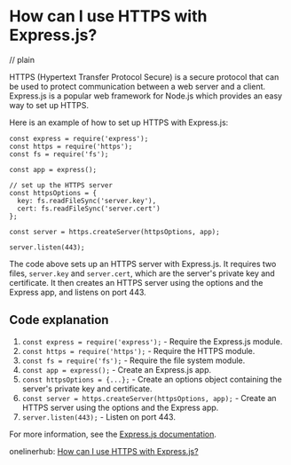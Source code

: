 # How can I use HTTPS with Express.js?
// plain

HTTPS (Hypertext Transfer Protocol Secure) is a secure protocol that can be used to protect communication between a web server and a client. Express.js is a popular web framework for Node.js which provides an easy way to set up HTTPS.

Here is an example of how to set up HTTPS with Express.js:

```
const express = require('express');
const https = require('https');
const fs = require('fs');

const app = express();

// set up the HTTPS server
const httpsOptions = {
  key: fs.readFileSync('server.key'),
  cert: fs.readFileSync('server.cert')
};

const server = https.createServer(httpsOptions, app);

server.listen(443);
```

The code above sets up an HTTPS server with Express.js. It requires two files, `server.key` and `server.cert`, which are the server's private key and certificate. It then creates an HTTPS server using the options and the Express app, and listens on port 443.

## Code explanation


1. `const express = require('express');` - Require the Express.js module.
2. `const https = require('https');` - Require the HTTPS module.
3. `const fs = require('fs');` - Require the file system module.
4. `const app = express();` - Create an Express.js app.
5. `const httpsOptions = {...};` - Create an options object containing the server's private key and certificate.
6. `const server = https.createServer(httpsOptions, app);` - Create an HTTPS server using the options and the Express app.
7. `server.listen(443);` - Listen on port 443.

For more information, see the [Express.js documentation](https://expressjs.com/en/guide/behind-proxies.html#configuring-https-and-http2).

onelinerhub: [How can I use HTTPS with Express.js?](https://onelinerhub.com/expressjs/how-can-i-use-https-with-express-js)
